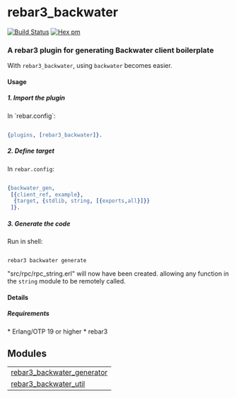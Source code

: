 

# rebar3_backwater #

[![Build Status](https://travis-ci.org/g-andrade/rebar3_backwater.png?branch=master)](https://travis-ci.org/g-andrade/rebar3_backwater)
[![Hex pm](http://img.shields.io/hexpm/v/rebar3_backwater.svg?style=flat)](https://hex.pm/packages/rebar3_backwater)


### <a name="A_rebar3_plugin_for_generating_Backwater_client_boilerplate">A rebar3 plugin for generating Backwater client boilerplate</a> ###

With `rebar3_backwater`, using `backwater` becomes easier.


#### <a name="Usage">Usage</a> ####

<h5><a name="1._Import_the_plugin">1. Import the plugin</a></h5>
In `rebar.config`:

```erlang

{plugins, [rebar3_backwater]}.

```

<h5><a name="2._Define_target">2. Define target</a></h5>

In `rebar.config`:

```erlang

{backwater_gen,
 [{client_ref, example},
  {target, {stdlib, string, [{exports,all}]}}
 ]}.

```

<h5><a name="3._Generate_the_code">3. Generate the code</a></h5>
Run in shell:

```

rebar3 backwater generate

```

"src/rpc/rpc_string.erl" will now have been created.
allowing any function in the `string` module to be
remotely called.


#### <a name="Details">Details</a> ####

<h5><a name="Requirements">Requirements</a></h5>
* Erlang/OTP 19 or higher
* rebar3


## Modules ##


<table width="100%" border="0" summary="list of modules">
<tr><td><a href="rebar3_backwater_generator.md" class="module">rebar3_backwater_generator</a></td></tr>
<tr><td><a href="rebar3_backwater_util.md" class="module">rebar3_backwater_util</a></td></tr></table>

